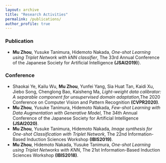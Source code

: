 ```yaml
---
layout: archive
title: "Research Activities"
permalink: /publications/
author_profile: true
---
```


### Publication
- **Mu Zhou**, Yusuke Tanimura, Hidemoto Nakada, *One-shot Learning using Triplet Network with kNN classifier*, The 33rd Annual Conference of the Japanese Society for Artificial Intelligence **(JSAI2019)**}.


### Conference
- Shaokai Ye, Kailu Wu, **Mu Zhou**, Yunfei Yang, Sia Huat Tan, Kaidi Xu, Jiebo Song, Chenglong Bao, Kaisheng Ma, *Light-weight data calibrator: A separable component for unsupervised domain adaptation*,The 2020 Conference on Computer Vision and Pattern Recognition **(CVPR2020)**.
- **Mu Zhou**, Yusuke Tanimura, Hidemoto Nakada, *Few-shot Learning with Data Augmentation with Generative Model*, The 34th Annual Conference of the Japanese Society for Artificial Intelligence **(JSAI2020)**.
- **Mu Zhou**, Yusuke Tanimura, Hidemoto Nakada, *Image synthesis for One-shot Classification with Triplet Network*, The 22nd Information-Based Induction Sciences Workshop **(IBIS2019)**.
- **Mu Zhou**, Hidemoto Nakada, Yusuke Tanimura, *One-shot Learning using Triplet Networks with KNN*, The 21st Information-Based Induction Sciences Workshop **(IBIS2018)**.
